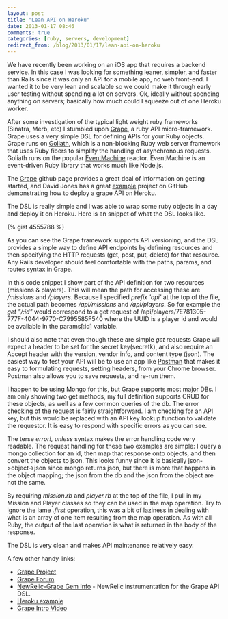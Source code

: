 ```yaml
---
layout: post
title: "Lean API on Heroku"
date: 2013-01-17 08:46
comments: true
categories: [ruby, servers, development]
redirect_from: /blog/2013/01/17/lean-api-on-heroku
---
```

We have recently been working on an iOS app that requires a backend service. In this case I was looking for something leaner, simpler, and faster than Rails since it was only an API for a mobile app, no web front-end. I wanted it to be very lean and scalable so we could make it through early user testing without spending a lot on servers. Ok, ideally without spending anything on servers; basically how much could I squeeze out of one Heroku worker.

After some investigation of the typical light weight ruby frameworks (Sinatra, Merb, etc) I stumbled upon [Grape](https://github.com/intridea/grape), a ruby API micro-framework. Grape uses a very simple DSL for defining APIs for your Ruby objects. Grape runs on [Goliath](https://github.com/postrank-labs/goliath), which is a non-blocking Ruby web server framework that uses Ruby fibers to simplify the handling of asynchronous requests. Goliath runs on the popular [EventMachine](https://github.com/eventmachine/eventmachine) reactor. EventMachine is an event-driven Ruby library that works much like Node.js.

The [Grape](https://github.com/intridea/grape) github page provides a great deal of information on getting started, and David Jones has a great [example](https://github.com/djones/grape-goliath-example) project on GitHub demonstrating how to deploy a grape API on Heroku.

The DSL is really simple and I was able to wrap some ruby objects in a day and deploy it on Heroku. Here is an snippet of what the DSL looks like.

{% gist 4555788 %}

As you can see the Grape framework supports API versioning, and the DSL provides a simple way to define API endpoints by defining resources and then specifying the HTTP requests (get, post, put, delete) for that resource. Any Rails developer should feel comfortable with the paths, params, and routes syntax in Grape.

In this code snippet I show part of the API definition for two resources (missions &amp; players). This will mean the path for accessing these are _/missions_ and _/players_. Because I specified _prefix 'api'_ at the top of the file, the actual path becomes _/api/missions_ and _/api/players_. So for example the _get "/:id"_ would correspond to a get request of /api/players/7E781305-777F-4044-9770-C7995585F540 where the UUID is a player id and would be available in the params[:id] variable. 

I should also note that even though these are simple _get_ requests Grape will expect a header to be set for the secret key(secretk), and also require an Accept header with the version, vendor info, and content type (json). The easiest way to test your API will be to use an app like [Postman](http://goo.gl/daZ5Q) that makes it easy to formulating requests, setting headers, from your Chrome browser. Postman also allows you to save requests, and re-run them. 

I happen to be using Mongo for this, but Grape supports most major DBs. I am only showing two get methods, my full definition supports CRUD for these objects, as well as a few common queries of the db. The error checking of the request is fairly straightforward. I am checking for an API key, but this would be replaced with an API key lookup function to validate the requestor. It is easy to respond with specific errors as you can see. 


The terse _error!, unless_ syntax makes the error handling code very readable. The request handling for these two examples are simple: I query a mongo collection for an id, then map that response onto objects, and then convert the objects to json. This looks funny since it is basically json-&gt;object-&gt;json since mongo returns json, but there is more that happens in the object mapping; the json from the db and the json from the object are not the same. 

By requiring _mission.rb_ and _player.rb_ at the top of the file, I pull in my Mission and Player classes so they can be used in the map operation.   Try to ignore the lame _.first_ operation, this was a bit of laziness in dealing with what is an array of one item resulting from the map operation. As with all Ruby, the output of the last operation is what is returned in the body of the response.

The DSL is very clean and makes API maintenance relatively easy. 

A few other handy links:

* [Grape Project](https://github.com/postrank-labs/goliath)
* [Grape Forum](https://groups.google.com/forum/?fromgroups#!forum/ruby-grape)
* [NewRelic-Grape Gem Info](https://github.com/flyerhzm/newrelic-grape) - NewRelic instrumentation for the Grape API DSL.
* [Heroku example](https://github.com/djones/grape-goliath-example)
* [Grape Intro Video](http://www.confreaks.com/videos/475-rubyconf2010-the-grapes-of-rapid)